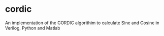 # cordic
An implementation of the CORDIC algorithim to calculate Sine and Cosine in Verilog, Python and Matlab
